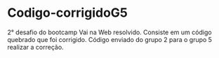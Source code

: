 # Codigo-corrigidoG5
2° desafio do bootcamp Vai na Web resolvido. Consiste em um código quebrado que foi corrigido. Código enviado do grupo 2 para o grupo 5 realizar a correção.
